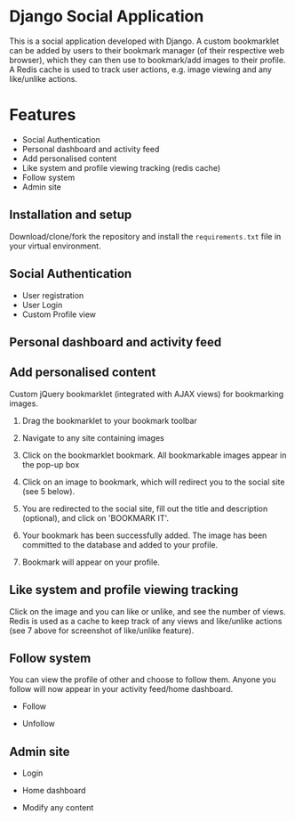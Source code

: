 <!-- markdownlint-disable -->
# Django Social Application

This is a social application developed with Django. A custom bookmarklet can be added by users to their bookmark manager (of their respective web browser), which they can then use to bookmark/add images to their profile. A Redis cache is used to track user actions, e.g. image viewing and any like/unlike actions.


# Features

 - Social Authentication
 - Personal dashboard and activity feed
 - Add personalised content
 - Like system and profile viewing tracking (redis cache)
 - Follow system
 - Admin site



## Installation and setup

Download/clone/fork the repository and install the `requirements.txt` file in your virtual environment.

## Social Authentication
- User registration
- User Login
- Custom Profile view

## Personal dashboard and activity feed


## Add personalised content
 Custom jQuery bookmarklet (integrated with AJAX views) for bookmarking images.
1. Drag the bookmarklet to your bookmark toolbar
2. Navigate to any site containing images

3. Click on the bookmarklet bookmark. All bookmarkable images appear in the pop-up box
	
4. Click on an image to bookmark, which will redirect you to the social site (see 5 below).
	
5. You are redirected to the social site, fill out the title and description (optional), and click on 'BOOKMARK IT'.  
	
6. Your bookmark has been successfully added. The image has been committed to the database and added to your profile.
	
7. Bookmark will appear on your profile.


## Like system and profile viewing tracking
Click on the image and you can like or unlike, and see the number of views. Redis is used as a cache to keep track of any views and like/unlike actions (see 7 above for screenshot of like/unlike feature).

## Follow system
You can view the profile of other and choose to follow them. Anyone you follow will now appear in your activity feed/home dashboard.
- Follow

- Unfollow

## Admin site
- Login

- Home dashboard

- Modify any content